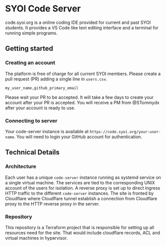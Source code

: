 # SYOI Code Server

code.syoi.org is a online coding IDE provided for current and past SYOI students. It provides a VS Code like text
editing interface and a terminal for running simple programs.

## Getting started

### Creating an account

The platform is free of charge for all current SYOI members. Please create a pull request (PR) adding a single line in
`users.csv`.

```csv
my_user_name,github_primary_email
```

Please wait your PR to be accepted. It will take a few days to create your account after your PR is accepted. You will
receive a PM from @STommydx after your account is ready to use.

### Connecting to server

Your code-server instance is available at `https://code.syoi.org/your-user-name`. You will need to login your GitHub
account for authentication.

## Technical Details

### Architecture

Each user has a unique `code-server` instance running as systemd service on a single virtual machine. The services are
tied to the corresponding UNIX account of the users for isolation. A reverse proxy is set up to direct ingress HTTP
traffic to the different `code-server` instances. The site is fronted by Cloudflare where Cloudflare tunnel establish a
connection from Cloudflare proxy to the HTTP reverse proxy in the server.

### Repository

This repository is a Terraform project that is responsible for setting up all resources need for the site. That would
include cloudflare records, ACL and virtual machines in hypervisor.

